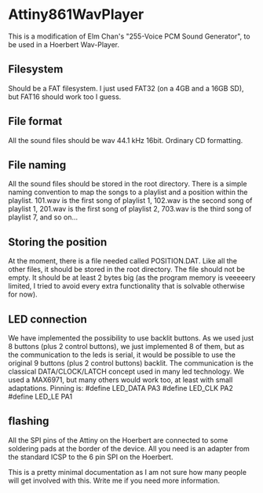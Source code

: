 # Attiny861WavPlayer
This is a modification of Elm Chan's "255-Voice PCM Sound Generator", to be used in a Hoerbert Wav-Player.

## Filesystem
Should be a FAT filesystem. I just used FAT32 (on a 4GB and a 16GB SD), but FAT16 should work too I guess.

## File format
All the sound files should be wav 44.1 kHz 16bit. Ordinary CD formatting.

## File naming
All the sound files should be stored in the root directory. There is a simple naming convention to map the songs to a playlist and a position within the playlist. 101.wav is the first song of playlist 1, 102.wav is the second song of playlist 1, 201.wav is the first song of playlist 2, 703.wav is the third song of playlist 7, and so on...

## Storing the position
At the moment, there is a file needed called POSITION.DAT. Like all the other files, it should be stored in the root directory. The file should not be empty. It should be at least 2 bytes big (as the program memory is veeeeery limited, I tried to avoid every extra functionality that is solvable otherwise for now).

## LED connection
We have implemented the possibility to use backlit buttons. As we used just 8 buttons (plus 2 control buttons), we just implemented 8 of them, but as the communication to the leds is serial, it would be possible to use the original 9 buttons (plus 2 control buttons) backlit. The communication is the classical DATA/CLOCK/LATCH concept used in many led technology. We used a MAX6971, but many others would work too, at least with small adaptations. Pinning is: 
#define LED_DATA PA3
#define LED_CLK PA2
#define LED_LE PA1

## flashing
All the SPI pins of the Attiny on the Hoerbert are connected to some soldering pads at the border of the device. All you need is an adapter from the standard ICSP to the 6 pin SPI on the Hoerbert.

This is a pretty minimal documentation as I am not sure how many people will get involved with this. Write me if you need more information.
